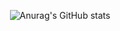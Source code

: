 <div align=center>
    
![Anurag's GitHub stats](https://github-readme-stats.vercel.app/api?username=siriuslatte&show_icons=true&count_private=true&theme=codeSTACKr&hide_title=true&hide=stars,issues)
 
</div>


